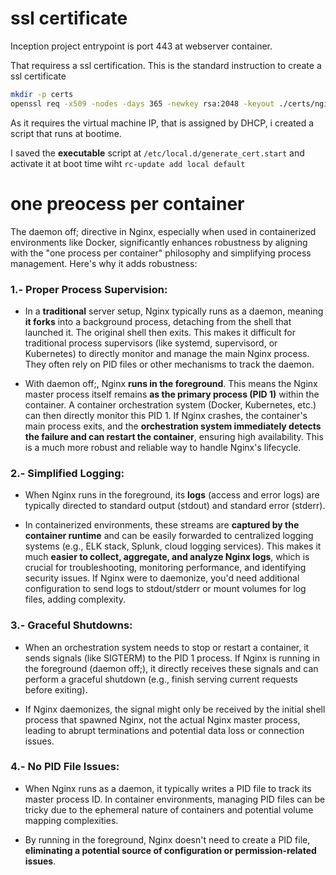 # ssl certificate

Inception project entrypoint is port 443 at webserver container. 

That requiress a ssl certification. This is the standard instruction to create a ssl certificate


```bash
mkdir -p certs
openssl req -x509 -nodes -days 365 -newkey rsa:2048 -keyout ./certs/nginx.key -out ./certs/nginx.crt -subj "/C=ES/ST=Catalonia/L=Barcelona/O=YourCampus/CN=10.12.250.80"
```

As it requires the virtual machine IP, that is assigned by DHCP, i created a script that runs at bootime.

I saved the **executable** script at `/etc/local.d/generate_cert.start` and activate it at boot time wiht `rc-update add local default`




# one preocess per container
The daemon off; directive in Nginx, especially when used in containerized environments like Docker, significantly enhances robustness by aligning with the "one process per container" philosophy and simplifying process management. Here's why it adds robustness:

### 1.- Proper Process Supervision:

+ In a **traditional** server setup, Nginx typically runs as a daemon, meaning **it forks** into a background process, detaching from the shell that launched it. The original shell then exits. This makes it difficult for traditional process supervisors (like systemd, supervisord, or Kubernetes) to directly monitor and manage the main Nginx process. They often rely on PID files or other mechanisms to track the daemon.
    
+ With daemon off;, Nginx **runs in the foreground**. This means the Nginx master process itself remains **as the primary process (PID 1)** within the container. A container orchestration system (Docker, Kubernetes, etc.) can then directly monitor this PID 1. If Nginx crashes, the container's main process exits, and the **orchestration system immediately detects the failure and can restart the container**, ensuring high availability. This is a much more robust and reliable way to handle Nginx's lifecycle.

### 2.- Simplified Logging:

+ When Nginx runs in the foreground, its **logs** (access and error logs) are typically directed to standard output (stdout) and standard error (stderr).
    
+ In containerized environments, these streams are **captured by the container runtime** and can be easily forwarded to centralized logging systems (e.g., ELK stack, Splunk, cloud logging services). This makes it much **easier to collect, aggregate, and analyze Nginx logs**, which is crucial for troubleshooting, monitoring performance, and identifying security issues. If Nginx were to daemonize, you'd need additional configuration to send logs to stdout/stderr or mount volumes for log files, adding complexity.

### 3.- Graceful Shutdowns:

+ When an orchestration system needs to stop or restart a container, it sends signals (like SIGTERM) to the PID 1 process. If Nginx is running in the foreground (daemon off;), it directly receives these signals and can perform a graceful shutdown (e.g., finish serving current requests before exiting).
    
+ If Nginx daemonizes, the signal might only be received by the initial shell process that spawned Nginx, not the actual Nginx master process, leading to abrupt terminations and potential data loss or connection issues.

### 4.- No PID File Issues:

+ When Nginx runs as a daemon, it typically writes a PID file to track its master process ID. In container environments, managing PID files can be tricky due to the ephemeral nature of containers and potential volume mapping complexities.

+ By running in the foreground, Nginx doesn't need to create a PID file, **eliminating a potential source of configuration or permission-related issues**.